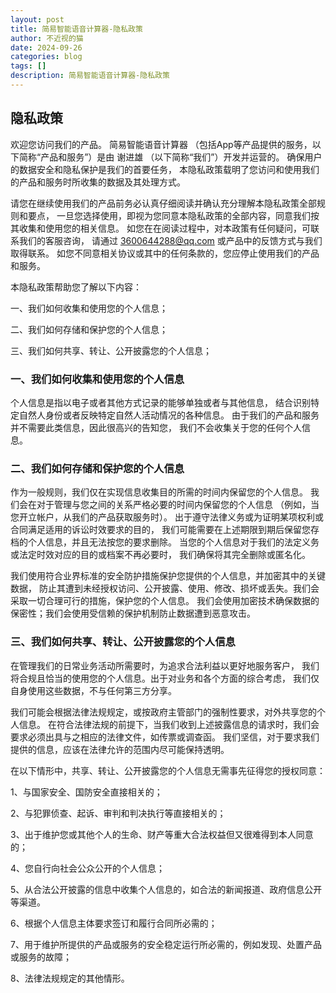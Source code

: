 ```yaml
---
layout: post
title: 简易智能语音计算器-隐私政策
author: 不近视的猫
date: 2024-09-26
categories: blog
tags: []
description: 简易智能语音计算器-隐私政策
---
```



## 隐私政策

欢迎您访问我们的产品。  简易智能语音计算器 （包括App等产品提供的服务，以下简称“产品和服务”）是由  谢进雄 （以下简称“我们”）开发并运营的。 确保用户的数据安全和隐私保护是我们的首要任务， 本隐私政策载明了您访问和使用我们的产品和服务时所收集的数据及其处理方式。 

 
请您在继续使用我们的产品前务必认真仔细阅读并确认充分理解本隐私政策全部规则和要点， 一旦您选择使用，即视为您同意本隐私政策的全部内容，同意我们按其收集和使用您的相关信息。 如您在在阅读过程中，对本政策有任何疑问，可联系我们的客服咨询， 请通过  3600644288@qq.com 或产品中的反馈方式与我们取得联系。 如您不同意相关协议或其中的任何条款的，您应停止使用我们的产品和服务。  


本隐私政策帮助您了解以下内容： 

一、我们如何收集和使用您的个人信息；

二、我们如何存储和保护您的个人信息；

三、我们如何共享、转让、公开披露您的个人信息； 

### 一、我们如何收集和使用您的个人信息  

个人信息是指以电子或者其他方式记录的能够单独或者与其他信息， 结合识别特定自然人身份或者反映特定自然人活动情况的各种信息。 由于我们的产品和服务并不需要此类信息，因此很高兴的告知您， 我们不会收集关于您的任何个人信息。  

### 二、我们如何存储和保护您的个人信息  

作为一般规则，我们仅在实现信息收集目的所需的时间内保留您的个人信息。 我们会在对于管理与您之间的关系严格必要的时间内保留您的个人信息 （例如，当您开立帐户，从我们的产品获取服务时）。 出于遵守法律义务或为证明某项权利或合同满足适用的诉讼时效要求的目的， 我们可能需要在上述期限到期后保留您存档的个人信息，并且无法按您的要求删除。  当您的个人信息对于我们的法定义务或法定时效对应的目的或档案不再必要时， 我们确保将其完全删除或匿名化。  

我们使用符合业界标准的安全防护措施保护您提供的个人信息，并加密其中的关键数据， 防止其遭到未经授权访问、公开披露、使用、修改、损坏或丢失。我们会采取一切合理可行的措施，保护您的个人信息。 我们会使用加密技术确保数据的保密性；我们会使用受信赖的保护机制防止数据遭到恶意攻击。  


### 三、我们如何共享、转让、公开披露您的个人信息  
在管理我们的日常业务活动所需要时，为追求合法利益以更好地服务客户， 我们将合规且恰当的使用您的个人信息。出于对业务和各个方面的综合考虑， 我们仅自身使用这些数据，不与任何第三方分享。  

我们可能会根据法律法规规定，或按政府主管部门的强制性要求，对外共享您的个人信息。 在符合法律法规的前提下，当我们收到上述披露信息的请求时，我们会要求必须出具与之相应的法律文件，如传票或调查函。 我们坚信，对于要求我们提供的信息，应该在法律允许的范围内尽可能保持透明。  

在以下情形中，共享、转让、公开披露您的个人信息无需事先征得您的授权同意： 

1、与国家安全、国防安全直接相关的；

2、与犯罪侦查、起诉、审判和判决执行等直接相关的； 

3、出于维护您或其他个人的生命、财产等重大合法权益但又很难得到本人同意的； 

4、您自行向社会公众公开的个人信息； 

5、从合法公开披露的信息中收集个人信息的，如合法的新闻报道、政府信息公开等渠道。 

6、根据个人信息主体要求签订和履行合同所必需的； 

7、用于维护所提供的产品或服务的安全稳定运行所必需的，例如发现、处置产品或服务的故障； 

8、法律法规规定的其他情形。


